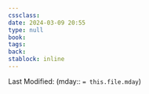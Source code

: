 ```yaml
---
cssclass: 
date: 2024-03-09 20:55
type: null
book: 
tags: 
back:
stablock: inline
---
```

Last Modified: (mday:: `= this.file.mday`)


